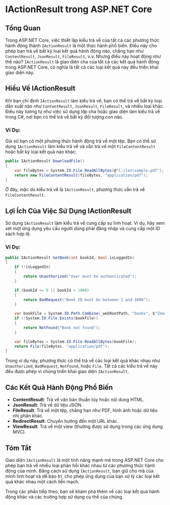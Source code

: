 
# IActionResult trong ASP.NET Core

## Tổng Quan
Trong ASP.NET Core, việc thiết lập kiểu trả về của tất cả các phương thức hành động thành `IActionResult` là một thực hành phổ biến. Điều này cho phép bạn trả về bất kỳ loại kết quả hành động nào, chẳng hạn như `ContentResult`, `JsonResult`, `FileResult`, v.v. Nhưng điều này hoạt động như thế nào? `IActionResult` là giao diện cha của tất cả các kết quả hành động trong ASP.NET Core, có nghĩa là tất cả các loại kết quả này đều triển khai giao diện này.

## Hiểu Về IActionResult
Khi bạn chỉ định `IActionResult` làm kiểu trả về, bạn có thể trả về bất kỳ loại dẫn xuất nào như `ContentResult`, `JsonResult`, `FileResult`, và nhiều loại khác. Điều này tương tự như việc sử dụng lớp cha hoặc giao diện làm kiểu trả về trong C#, nơi bạn có thể trả về bất kỳ đối tượng con nào.

### Ví Dụ:
Giả sử bạn có một phương thức hành động trả về một tệp. Bạn có thể sử dụng `IActionResult` làm kiểu trả về và vẫn trả về một `FileContentResult` hoặc bất kỳ loại kết quả nào khác:

```csharp
public IActionResult DownloadFile()
{
    var fileBytes = System.IO.File.ReadAllBytes(@"C:iles\sample.pdf");
    return new FileContentResult(fileBytes, "application/pdf");
}
```

Ở đây, mặc dù kiểu trả về là `IActionResult`, phương thức vẫn trả về `FileContentResult`.

## Lợi Ích Của Việc Sử Dụng IActionResult
Sử dụng `IActionResult` làm kiểu trả về cung cấp sự linh hoạt. Ví dụ, hãy xem xét một ứng dụng yêu cầu người dùng phải đăng nhập và cung cấp một ID sách hợp lệ:

### Ví Dụ:
```csharp
public IActionResult GetBook(int bookId, bool isLoggedIn)
{
    if (!isLoggedIn)
    {
        return Unauthorized("User must be authenticated");
    }

    if (bookId <= 0 || bookId > 1000)
    {
        return BadRequest("Book ID must be between 1 and 1000");
    }

    var bookFile = System.IO.Path.Combine(_webRootPath, "books", $"{bookId}.pdf");
    if (!System.IO.File.Exists(bookFile))
    {
        return NotFound("Book not found");
    }

    var fileBytes = System.IO.File.ReadAllBytes(bookFile);
    return File(fileBytes, "application/pdf");
}
```

Trong ví dụ này, phương thức có thể trả về các loại kết quả khác nhau như `Unauthorized`, `BadRequest`, `NotFound`, hoặc `File`. Tất cả các kiểu trả về này đều được phép vì chúng triển khai giao diện `IActionResult`.

## Các Kết Quả Hành Động Phổ Biến
- **ContentResult**: Trả về văn bản thuần túy hoặc nội dung HTML.
- **JsonResult**: Trả về dữ liệu JSON.
- **FileResult**: Trả về một tệp, chẳng hạn như PDF, hình ảnh hoặc dữ liệu nhị phân khác.
- **RedirectResult**: Chuyển hướng đến một URL khác.
- **ViewResult**: Trả về một view (thường được sử dụng trong các ứng dụng MVC).

## Tóm Tắt
Giao diện `IActionResult` là một tính năng mạnh mẽ trong ASP.NET Core cho phép bạn trả về nhiều loại phản hồi khác nhau từ các phương thức hành động của mình. Bằng cách sử dụng `IActionResult`, bạn giữ cho mã của mình linh hoạt và dễ bảo trì, cho phép ứng dụng của bạn xử lý các loại kết quả khác nhau một cách liền mạch.

Trong các phần tiếp theo, bạn sẽ khám phá thêm về các loại kết quả hành động khác và các trường hợp sử dụng cụ thể của chúng.
